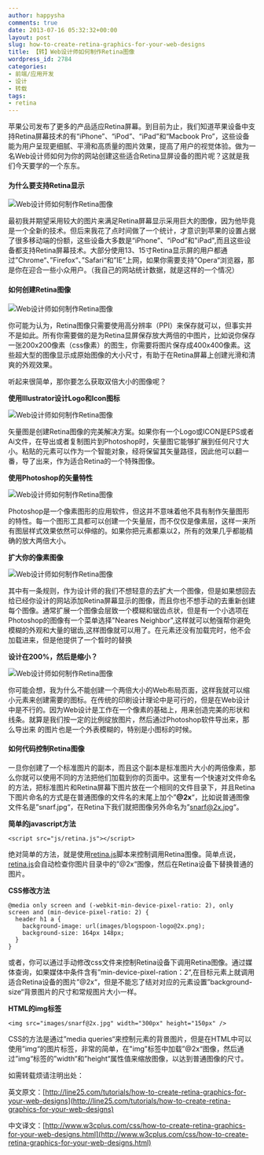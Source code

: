 ```yaml
---
author: happysha
comments: true
date: 2013-07-16 05:32:32+00:00
layout: post
slug: how-to-create-retina-graphics-for-your-web-designs
title: 【转】Web设计师如何制作Retina图像
wordpress_id: 2784
categories:
- 前端/应用开发
- 设计
- 转载
tags:
- retina
---
```


苹果公司发布了更多的产品适应Retina屏幕。到目前为止，我们知道苹果设备中支持Retina屏幕技术的有“iPhone”、“iPod”、“iPad”和“Macbook Pro”，这些设备能为用户呈现更细腻、平滑和高质量的图片效果，提高了用户的视觉体验。做为一名Web设计师如何为你的网站创建这些适合Retina显屏设备的图片呢？这就是我们今天要学的一个东东。


#### 为什么要支持Retina显示


![Web设计师如何制作Retina图像](http://www.w3cplus.com/sites/default/files/styles/print_image/public/blogs/201212/retinaGraphics.jpg)

最初我并期望采用较大的图片来满足Retina屏幕显示采用巨大的图像，因为他毕竟是一个全新的技术。但后来我花了点时间做了一个统计，才意识到苹果的设置占据了很多移动端的份额，这些设备大多数是“iPhone”、“iPod”和"iPad",而且这些设备都支持Retina屏幕技术。大部分使用13、15寸Retina显示屏的用户都通过”Chrome“、”Firefox“、”Safari“和”IE“上网，如果你需要支持”Opera“浏览器，那是你在迎合一些小众用户。（我自己的网站统计数据，就是这样的一个情况）


#### 如何创建Retina图像


![Web设计师如何制作Retina图像](http://www.w3cplus.com/sites/default/files/styles/print_image/public/blogs/201212/retinaGraphics2.jpg)

你可能为认为，Retina图像只需要使用高分辨率（PPI）来保存就可以，但事实并不是如此。所有你需要做的是为Retina显屏保存放大两倍的中图片，比如说你保存一张200x200像素（css像素）的图生，你需要将图片保存成400x400像素。这些超大型的图像显示成原始图像的大小尺寸，有助于在Retina屏幕上创建光滑和清爽的外观效果。

听起来很简单，那你要怎么获取双倍大小的图像呢？

**使用Illustrator设计Logo和Icon图标**

![Web设计师如何制作Retina图像](http://www.w3cplus.com/sites/default/files/styles/print_image/public/blogs/201212/retinaGraphics3.jpg)

矢量图是创建Retina图像的完美解决方案。如果你有一个Logo或ICON是EPS或者Ai文件，在导出或者复制图片到Photoshop时，矢量图它能够扩展到任何尺寸大小。粘贴的元素可以作为一个智能对象，经将保留其矢量路径，因此他可以翻一番，导了出来，作为适合Retina的一个特殊图像。

**使用Photoshop的矢量特性**

![Web设计师如何制作Retina图像](http://www.w3cplus.com/sites/default/files/styles/print_image/public/blogs/201212/retinaGraphics4.jpg)

Photoshop是一个像素图形的应用软件，但这并不意味着他不具有制作矢量图形的特性。每一个图形工具都可以创建一个矢量层，而不仅仅是像素层，这样一来所有图层样式效果依然可以伸缩的。如果你把元素都乘以2，所有的效果几乎都能精确的放大两倍大小。

**扩大你的像素图像**

![Web设计师如何制作Retina图像](http://www.w3cplus.com/sites/default/files/styles/print_image/public/blogs/201212/retinaGraphics5.jpg)

其中有一条规则，作为设计师的我们不想轻意的去扩大一个图像，但是如果想回去给已经你设计的网站添加Retina屏幕显示的图像，而且你也不想手动的去重新创建每个图像。通常扩展一个图像会层致一个模糊和锯齿点状，但是有一个小选项在Photoshop的图像有一个菜单选择"Neares Neighbor",这样就可以勉强帮你避免模糊的外观和大量的锯齿,这样图像就可以用了。在元素还没有加载完时，他不会加载进来，但是他提供了一个晳时的替换

**设计在200%，然后是缩小？**

![Web设计师如何制作Retina图像](http://www.w3cplus.com/sites/default/files/styles/print_image/public/blogs/201212/retinaGraphics6.jpg)

你可能会想，我为什么不能创建一个两倍大小的Web布局页面，这样我就可以缩小元素来创建需要的图标。在传统的印刷设计理论中是可行的，但是在Web设计中是不行的。因为Web设计是工作在一个像素的基础上，用来创造完美的形状和线条。就算是我们按一定的比例绽放图片，然后通过Photoshop软件导出来，那么导出来 的图片也是一个外表模糊的，特别是小图标的时候。


#### 如何代码控制Retina图像


一旦你创建了一个标准图片的副本，而且这个副本是标准图片大小的两倍像素，那么你就可以使用不同的方法把他们加载到你的页面中。这里有一个快速对文件命名的方法，把标准图片和Retina屏幕下图片放在一个相同的文件目录下，并且Retina下图片命名的方式是在普通图像的文件名的末尾上加个”**@2x**“，比如说普通图像文件名是”snarf.jpg“，在Retina下我们就把图像另外命名为”[snarf@2x.jpg](mailto:snarf@2x.jpg)“。

**简单的javascript方法**

    
    <script src="js/retina.js"></script>


绝对简单的方法，就是使用[retina.js](http://retinajs.com/)脚本来控制调用Retina图像。简单点说，[retina.js](http://retinajs.com/)会自动检查你图片目录中的”@2x“图像，然后在Retina设备下替换普通的图片。

**CSS修改方法**

    
    @media only screen and (-webkit-min-device-pixel-ratio: 2), only screen and (min-device-pixel-ratio: 2) {
      header h1 a {
        background-image: url(images/blogspoon-logo@2x.png);
        background-size: 164px 148px;
      }
    }


或者，你可以通过手动修改css文件来控制Retina设备下调用Retina图像。通过媒体查询，如果媒体中条件含有”min-device-pixel-ration：2“,在目标元素上就调用适合Retina设备的图片”@2x“，但是不能忘了结对对应的元素设置”background-size“背景图片的尺寸和常规图片大小一样。

**HTML的img标签**

    
    <img src="images/snarf@2x.jpg" width="300px" height="150px" />


CSS的方法是通过”media queries“来控制元素的背景图片，但是在HTML中可以使用”img“的图片标签，非常的简单，在"img"标签中加载”@2x“图像，然后通过”img“标签的”width“和”height“属性值来缩放图像，以达到普通图像的尺寸。

如需转载烦请注明出处：

英文原文：[http://line25.com/tutorials/how-to-create-retina-graphics-for-your-web-designs](http://line25.com/tutorials/how-to-create-retina-graphics-for-your-web-designs)

中文译文：[http://www.w3cplus.com/css/how-to-create-retina-graphics-for-your-web-designs.html](http://www.w3cplus.com/css/how-to-create-retina-graphics-for-your-web-designs.html)
